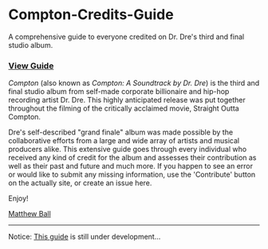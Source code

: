 # Compton-Credits-Guide

A comprehensive guide to everyone credited on Dr. Dre's third and final studio album.

### <a href="http://matthewball.me/compton">View Guide</a>

<em>Compton</em> (also known as <em>Compton: A Soundtrack by Dr. Dre</em>) is the third and final studio album from self-made corporate billionaire and hip-hop recording artist Dr. Dre. This highly anticipated release was put together throughout the filming of the critically acclaimed movie, Straight Outta Compton.

Dre's self-described "grand finale" album was made possible by the collaborative efforts from a large and wide array of artists and musical producers alike. This extensive guide goes through every individual who received any kind of credit for the album and assesses their contribution as well as their past and future and much more. If you happen to see an error or would like to submit any missing information, use the 'Contribute' button on the actually site, or create an issue here.

Enjoy!

<a href="http://www.matthewball.me" target="_blank">Matthew Ball</a>

<hr>

Notice: <a href="http://matthewball.me/compton">This guide</a> is still under development...
